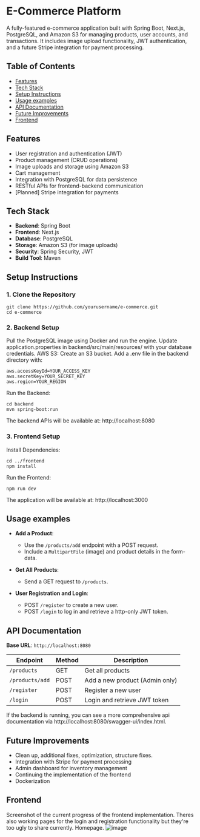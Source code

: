
# E-Commerce Platform
A fully-featured e-commerce application built with Spring Boot, Next.js, PostgreSQL, and Amazon S3 for managing products, user accounts, and transactions. It includes image upload functionality, JWT authentication, and a future Stripe integration for payment processing.
## Table of Contents
- [Features](#features)
- [Tech Stack](#tech-stack)
- [Setup Instructions](#setup-instructions)
- [Usage examples](#usage-examples)
- [API Documentation](#api-documentation)
- [Future Improvements](#future-improvements)
- [Frontend](#frontend)
## Features
- User registration and authentication (JWT)
- Product management (CRUD operations)
- Image uploads and storage using Amazon S3
- Cart management
- Integration with PostgreSQL for data persistence
- RESTful APIs for frontend-backend communication
- [Planned] Stripe integration for payments
## Tech Stack
- **Backend**: Spring Boot
- **Frontend**: Next.js
- **Database**: PostgreSQL
- **Storage**: Amazon S3 (for image uploads)
- **Security**: Spring Security, JWT
- **Build Tool**: Maven
## Setup Instructions
### 1. Clone the Repository
```
git clone https://github.com/yourusername/e-commerce.git
cd e-commerce
```
### 2. Backend Setup
Pull the PostgreSQL image using Docker and run the engine.
Update application.properties in backend/src/main/resources/ with your database credentials.
AWS S3:
Create an S3 bucket.
Add a .env file in the backend directory with:
```
aws.accessKeyId=YOUR_ACCESS_KEY
aws.secretKey=YOUR_SECRET_KEY
aws.region=YOUR_REGION
```
Run the Backend:
```
cd backend
mvn spring-boot:run
```
The backend APIs will be available at: http://localhost:8080

### 3. Frontend Setup
Install Dependencies:
```
cd ../frontend
npm install
```
Run the Frontend:
```
npm run dev
```
The application will be available at: http://localhost:3000
## Usage examples
- **Add a Product**:
  - Use the `/products/add` endpoint with a POST request.
  - Include a `MultipartFile` (image) and product details in the form-data.

- **Get All Products**:
  - Send a GET request to `/products`.

- **User Registration and Login**:
  - POST `/register` to create a new user.
  - POST `/login` to log in and retrieve a http-only JWT token.

## API Documentation

**Base URL**: `http://localhost:8080`

| Endpoint             | Method | Description                        |
|----------------------|--------|------------------------------------|
| `/products`          | GET    | Get all products                  |
| `/products/add`      | POST   | Add a new product (Admin only)    |
| `/register`     | POST   | Register a new user               |
| `/login`        | POST   | Login and retrieve JWT token      |

If the backend is running, you can see a more comprehensive api documentation via http://localhost:8080/swagger-ui/index.html.

## Future Improvements
- Clean up, additional fixes, optimization, structure fixes.
- Integration with Stripe for payment processing
- Admin dashboard for inventory management
- Continuing the implementation of the frontend
- Dockerization

## Frontend
Screenshot of the current progress of the frontend implementation. Theres also working pages for the login and registration functionality but they're too ugly to share currently.
Homepage.
![image](https://github.com/user-attachments/assets/d41cfea0-0b3b-4bb7-b063-87dc6b5a8897)

